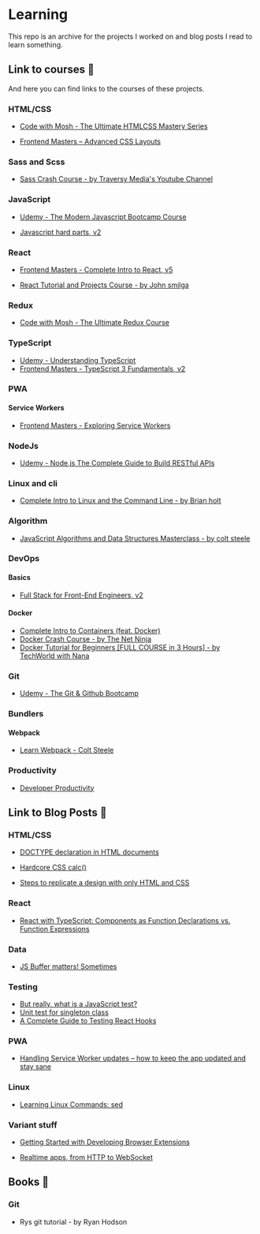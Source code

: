 # Learning

This repo is an archive for the projects I worked on and blog posts I read to learn something.

## Link to courses :rocket:

And here you can find links to the courses of these projects.

### HTML/CSS

- [Code with Mosh - The Ultimate HTMLCSS Mastery Series](https://codewithmosh.com/p/the-ultimate-html-css)

- [Frontend Masters – Advanced CSS Layouts](https://frontendmasters.com/courses/advanced-css-layouts/)

### Sass and Scss

- [Sass Crash Course - by Traversy Media's Youtube Channel](https://www.youtube.com/watch?v=nu5mdN2JIwM)

### JavaScript

- [Udemy - The Modern Javascript Bootcamp Course](https://www.udemy.com/course/javascript-beginners-complete-tutorial/)

- [Javascript hard parts, v2](https://frontendmasters.com/courses/javascript-hard-parts-v2/)

### React

- [Frontend Masters - Complete Intro to React, v5](https://frontendmasters.com/courses/complete-react-v5/)

- [React Tutorial and Projects Course - by John smilga](https://www.udemy.com/course/react-tutorial-and-projects-course/)

### Redux

- [Code with Mosh - The Ultimate Redux Course](https://codewithmosh.com/p/ultimate-redux)

### TypeScript

- [Udemy - Understanding TypeScript](https://www.udemy.com/course/understanding-typescript/)
- [Frontend Masters - TypeScript 3 Fundamentals, v2](https://frontendmasters.com/courses/typescript-v2/)

### PWA

#### Service Workers

- [Frontend Masters - Exploring Service Workers](https://frontendmasters.com/courses/service-workers/)

### NodeJs

- [Udemy - Node.js The Complete Guide to Build RESTful APIs](https://www.udemy.com/course/nodejs-master-class/)

### Linux and cli

- [Complete Intro to Linux and the Command Line - by Brian holt](https://frontendmasters.com/workshops/complete-linux-cli/)

### Algorithm

- [JavaScript Algorithms and Data Structures Masterclass - by colt steele](https://www.udemy.com/course/js-algorithms-and-data-structures-masterclass/)

### DevOps

#### Basics

- [Full Stack for Front-End Engineers, v2](https://frontendmasters.com/workshops/full-stack-v2)

#### Docker

- [Complete Intro to Containers (feat. Docker)](https://frontendmasters.com/courses/complete-intro-containers/)
- [Docker Crash Course - by The Net Ninja](https://www.youtube.com/watch?v=31ieHmcTUOk&list=PL4cUxeGkcC9hxjeEtdHFNYMtCpjNBm3h7)
- [Docker Tutorial for Beginners [FULL COURSE in 3 Hours] - by TechWorld with Nana](https://www.youtube.com/watch?v=3c-iBn73dDE)

### Git

- [Udemy - The Git & Github Bootcamp](https://www.udemy.com/course/git-and-github-bootcamp/)

### Bundlers

#### Webpack

- [Learn Webpack - Colt Steele](https://www.youtube.com/watch?v=3On5Z0gjf4U&list=PLblA84xge2_zwxh3XJqy6UVxS60YdusY8)

### Productivity

- [Developer Productivity](https://frontendmasters.com/courses/developer-productivity/)

## Link to Blog Posts :memo:

### HTML/CSS

- [DOCTYPE declaration in HTML documents](https://virgool.io/@MaryamHeydarian/doctype-declaration-in-html-documents-oslgnrvb8jey)

- [Hardcore CSS calc()](https://medium.com/buildit/hardcore-css-calc-bdfb0162993c)

- [Steps to replicate a design with only HTML and CSS](https://devchallenges-blogs.web.app/how-to-replicate-design/)

### React

- [React with TypeScript: Components as Function Declarations vs. Function Expressions](https://blog.echobind.com/react-with-typescript-components-as-function-declarations-vs-function-expressions-e433ac8d6938)

### Data

- [JS Buffer matters! Sometimes](https://medium.com/front-end-weekly/js-buffers-matter-sometimes-56150a35417f)

### Testing

- [But really, what is a JavaScript test?](https://kentcdodds.com/blog/but-really-what-is-a-javascript-test)
- [Unit test for singleton class](https://www.technicalfeeder.com/2020/10/unit-test-for-singleton-class/)
- [A Complete Guide to Testing React Hooks](https://www.toptal.com/react/testing-react-hooks-tutorial)

### PWA

- [Handling Service Worker updates – how to keep the app updated and stay sane](https://whatwebcando.today/articles/handling-service-worker-updates/)

### Linux

- [Learning Linux Commands: sed](https://linuxconfig.org/learning-linux-commands-sed)

### Variant stuff

- [Getting Started with Developing Browser Extensions](https://medium.com/@TusharKanjariya/getting-started-with-developing-browser-extensions-eb4a7d8658b3)

- [Realtime apps, from HTTP to WebSocket](https://engineering.snapp.ir/%D8%A7%D9%BE%D9%84%DB%8C%DA%A9%DB%8C%D8%B4%D9%86-%D9%87%D8%A7%DB%8C-real-time-%D8%A7%D8%B2-http-%D8%AA%D8%A7-websocket-rh73jq5sursn)

## Books :book:

### Git

- Rys git tutorial - by Ryan Hodson
